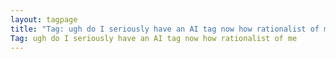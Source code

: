 ```yaml
---
layout: tagpage
title: "Tag: ugh do I seriously have an AI tag now how rationalist of me"
Tag: ugh do I seriously have an AI tag now how rationalist of me
---
```

